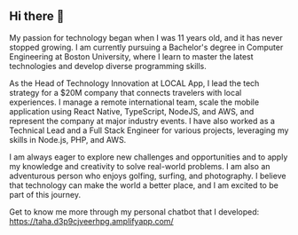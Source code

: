 ## Hi there 👋

My passion for technology began when I was 11 years old, and it has never stopped growing. I am currently pursuing a Bachelor's degree in Computer Engineering at Boston University, where I learn to master the latest technologies and develop diverse programming skills.

As the Head of Technology Innovation at LOCAL App, I lead the tech strategy for a $20M company that connects travelers with local experiences. I manage a remote international team, scale the mobile application using React Native, TypeScript, NodeJS, and AWS, and represent the company at major industry events. I have also worked as a Technical Lead and a Full Stack Engineer for various projects, leveraging my skills in Node.js, PHP, and AWS.

I am always eager to explore new challenges and opportunities and to apply my knowledge and creativity to solve real-world problems. I am also an adventurous person who enjoys golfing, surfing, and photography. I believe that technology can make the world a better place, and I am excited to be part of this journey.

Get to know me more through my personal chatbot that I developed: https://taha.d3p9cjveerhpg.amplifyapp.com/

<!--
**tahababou12/tahababou12** is a ✨ _special_ ✨ repository because its `README.md` (this file) appears on your GitHub profile.

Here are some ideas to get you started:

- 🔭 I’m currently working on ...
- 🌱 I’m currently learning ...
- 👯 I’m looking to collaborate on ...
- 🤔 I’m looking for help with ...
- 💬 Ask me about ...
- 📫 How to reach me: ...
- 😄 Pronouns: ...
- ⚡ Fun fact: ...
-->
